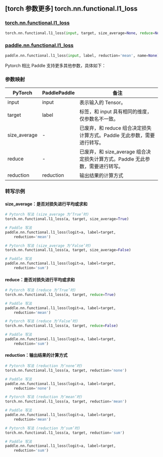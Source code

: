 ## [torch 参数更多] torch.nn.functional.l1_loss

### [torch.nn.functional.l1_loss](https://pytorch.org/docs/stable/generated/torch.nn.functional.l1_loss.html?highlight=l1_loss#torch.nn.functional.l1_loss)

```python
torch.nn.functional.l1_loss(input, target, size_average=None, reduce=None, reduction='mean')
```

### [paddle.nn.functional.l1_loss](https://www.paddlepaddle.org.cn/documentation/docs/zh/api/paddle/nn/functional/l1_loss_cn.html)

```python
paddle.nn.functional.l1_loss(input, label, reduction='mean', name=None)
```

Pytorch 相比 Paddle 支持更多其他参数，具体如下：

### 参数映射
| PyTorch       | PaddlePaddle | 备注                                                   |
| ------------- | ------------ | ------------------------------------------------------ |
| input         | input        | 表示输入的 Tensor。
| target        | label        | 标签，和 input 具有相同的维度，仅参数名不一致。                                      |
| size_average  | -            | 已废弃，和 reduce 组合决定损失计算方式。Paddle 无此参数，需要进行转写。                       |
| reduce        | -            | 已废弃，和 size_average 组合决定损失计算方式。Paddle 无此参数，需要进行转写。                  |
| reduction     | reduction    | 输出结果的计算方式                                       |

### 转写示例
#### size_average：是否对损失进行平均或求和
```python
# Pytorch 写法 (size_average 为‘True’时)
torch.nn.functional.l1_loss(a, target, size_average=True)

# Paddle 写法
paddle.nn.functional.l1_loss(logit=a, label=target,
    reduction='mean')

# Pytorch 写法 (size_average 为‘False’时)
torch.nn.functional.l1_loss(a, target, size_average=False)

# Paddle 写法
paddle.nn.functional.l1_loss(logit=a, label=target,
    reduction='sum')
```

#### reduce：是否对损失进行平均或求和
```python
# Pytorch 写法 (reduce 为‘True’时)
torch.nn.functional.l1_loss(a, target, reduce=True)

# Paddle 写法
paddle.nn.functional.l1_loss(logit=a, label=target,
    reduction='mean')

# Pytorch 写法 (reduce 为‘False’时)
torch.nn.functional.l1_loss(a, target, reduce=False)

# Paddle 写法
paddle.nn.functional.l1_loss(logit=a, label=target,
    reduction='sum')
```

#### reduction：输出结果的计算方式
```python
# Pytorch 写法 (reduction 为‘none’时)
torch.nn.functional.l1_loss(a, target, reduction='none')

# Paddle 写法
paddle.nn.functional.l1_loss(logit=a, label=target,
    reduction='none')

# Pytorch 写法 (reduction 为‘mean’时)
torch.nn.functional.l1_loss(a, target, reduction='mean')

# Paddle 写法
paddle.nn.functional.l1_loss(logit=a, label=target,
    reduction='mean')

# Pytorch 写法 (reduction 为‘sum’时)
torch.nn.functional.l1_loss(a, target, reduction='sum')

# Paddle 写法
paddle.nn.functional.l1_loss(logit=a, label=target,
    reduction='sum')
```
